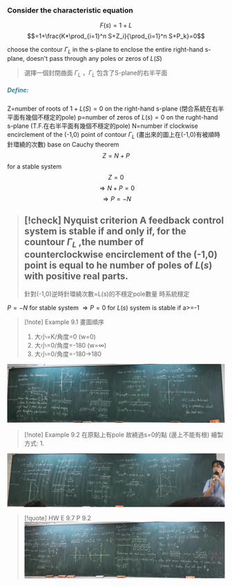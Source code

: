 

### Consider the characteristic equation

$$F(s)=1+L$$
$$=1+\frac{K*\prod_{i=1}^n S+Z_i}{\prod_{i=1}^n S+P_k}=0$$

choose the contour $\Gamma_L$ in the s-plane to enclose the entire right-hand s-plane, doesn't pass through any poles or zeros of $L(S)$ 

>選擇一個封閉曲面 $\Gamma_L$ ，$\Gamma_L$ 包含了S-plane的右半平面

##### <font color="#31859b">Define: </font>

Z=number of roots of $1+L(S)=0$ on the right-hand s-plane
	(閉合系統在右半平面有幾個不穩定的pole)
p=number of zeros of $L(s)=0$ on the rught-hand s-plane 
	(T.F.在右半平面有幾個不穩定的pole)
N=number if clockwise encirclement of the (-1,0) point of contour $\Gamma_L$ 
	(畫出來的圖上在(-1,0)有被順時針環繞的次數)
base on Cauchy theorem 
$$Z=N+P$$
for a stable system
$$Z=0$$
$$\Rightarrow N+P=0$$
$$\Rightarrow P=-N$$

>[!check] Nyquist criterion
>A feedback control system is stable if and only if, for the countour $\Gamma_L$ ,the number of counterclockwise encirclement of the (-1,0) point is equal to he number of poles of $L(s)$ with positive real parts.
>---
>針對(-1,0)逆時針環繞次數=L(s)的不穩定pole數量 時系統穩定
 

$P=-N$ for stable system 
$\Rightarrow P=0$ for $L(s)$ 
system is stable if a>=-1

>[!note] Example 9.1
>畫圖順序
>1. 大小=K/角度=0  (w=0)
>2. 大小=0/角度=-180 (w=$\infty$)
>3. 大小=0/角度=-180->180

![|700](https://raw.githubusercontent.com/Ash0645/image_remote/main/202305311010923.jpg)

>[!note] Example 9.2
>在原點上有pole 故繞過s=0的點 (邊上不能有根)
>繪製方式:
>1. 
> 

![](https://raw.githubusercontent.com/Ash0645/image_remote/main/202306102249011.jpg)





>[!quote] HW
>E 9.7
>P 9.2
![](https://raw.githubusercontent.com/Ash0645/image_remote/main/202306071030857.jpeg)
